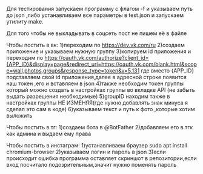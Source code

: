 Для тестирования запускаем программу с флагом -f и указываем путь до json
,либо устанавливаем все параметры в test.json и запускаем утилиту make.

Для того чтобы не выкладывать в соцсеть пост не пишем её в файле

Чтобы постить в вк:
1)переходим по https://dev.vk.com/ru
2)создаем приложение и указываем нужную группу
3)копируем id приложения и переходим по https://oauth.vk.com/authorize?client_id={APP_ID}&display=page&redirect_uri=https://oauth.vk.com/blank.html&scope=wall,photos,groups&response_type=token&v=5.131
где вместо {APP_ID} подставляем свой id приложения,далее в адресной строке появится наш токен ,его и вставляем в json
4)также необходим токен группы который можно создать в настройках группы во вкладке API (не забыть выдать разрешения необходимые)
5)groupID находим также в настройках группы НЕ ИЗМЕНЯЯ(где нужно добавлять знак минуса я сделал это сам в коде)
6)указываем текст и путь к фото ,которые хотим выложить

Чтобы постить в тг:
1)создаем бота в @BotFather
2)добавляем его в тгк как админа и выдаем ему права

Чтобы постить в инстаграм:
1)устанавливаем браузер sudo apt install chromium-browser
2)указываем логин и пароль в json 
3)если происходит ошибка программа оставляет скриншот в репозитории,если вход посчитало подозрительным,значит нужно поменять пароль
